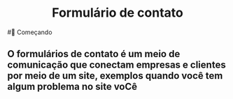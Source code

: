 <h1 align="center"> Formulário de contato </h1>
#🚀 Começando
<h2>O formulários de contato é um meio de comunicação que conectam empresas e clientes por meio de um site, exemplos quando você tem algum problema no site voCê